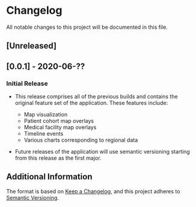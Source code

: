 # Changelog

All notable changes to this project will be documented in this file.

## [Unreleased]

## [0.0.1] - 2020-06-??

### Initial Release

- This release comprises all of the previous builds and contains the original feature set of the application. These features include:

  - Map visualization
  - Patient cohort map overlays
  - Medical facility map overlays
  - Timeline events
  - Various charts corresponding to regional data

- Future releases of the application will use semantic versioning starting from this release as the first major.

## Additional Information

The format is based on [Keep a Changelog](https://keepachangelog.com/en/1.0.0/),
and this project adheres to [Semantic Versioning](https://semver.org/spec/v2.0.0.html).
